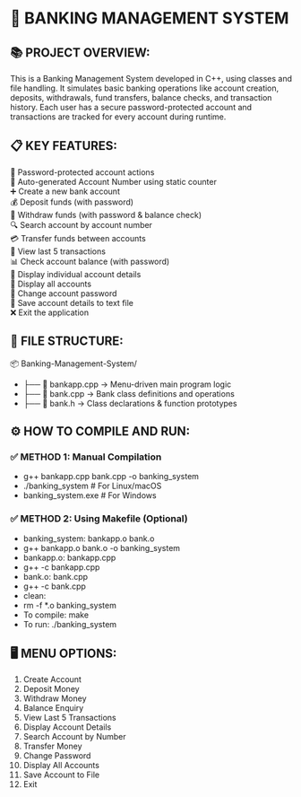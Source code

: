 
# 🏦 BANKING MANAGEMENT SYSTEM
## 📚 PROJECT OVERVIEW:
This is a Banking Management System developed in C++, using classes and file handling. It simulates basic banking operations like account creation, deposits, withdrawals, fund transfers, balance checks, and transaction history. Each user has a secure password-protected account and transactions are tracked for every account during runtime.
## 📋 KEY FEATURES:
🔐 Password-protected account actions  
🔢 Auto-generated Account Number using static counter  
➕ Create a new bank account  
💰 Deposit funds (with password)  
💸 Withdraw funds (with password & balance check)  
🔍 Search account by account number  
💳 Transfer funds between accounts  
📜 View last 5 transactions  
📊 Check account balance (with password)  
🧾 Display individual account details  
📂 Display all accounts  
🔑 Change account password  
💾 Save account details to text file  
❌ Exit the application  
## 📂 FILE STRUCTURE:
📦 Banking-Management-System/
- ├── 🧾 bankapp.cpp -> Menu-driven main program logic
- ├── 🧾 bank.cpp -> Bank class definitions and operations
- ├── 📘 bank.h -> Class declarations & function prototypes
## ⚙️ HOW TO COMPILE AND RUN:
### ✅ METHOD 1: Manual Compilation
- g++ bankapp.cpp bank.cpp -o banking_system
- ./banking_system        # For Linux/macOS
- banking_system.exe      # For Windows
### ✅ METHOD 2: Using Makefile (Optional)
- banking_system: bankapp.o bank.o
-	g++ bankapp.o bank.o -o banking_system
- bankapp.o: bankapp.cpp
-	g++ -c bankapp.cpp
- bank.o: bank.cpp
-	g++ -c bank.cpp
- clean:
-	rm -f *.o banking_system
- To compile: make
- To run: ./banking_system
## 🖥️ MENU OPTIONS:
1. Create Account
2. Deposit Money
3. Withdraw Money
4. Balance Enquiry
5. View Last 5 Transactions
6. Display Account Details
7. Search Account by Number
8. Transfer Money
9. Change Password
10. Display All Accounts
11. Save Account to File
12. Exit

